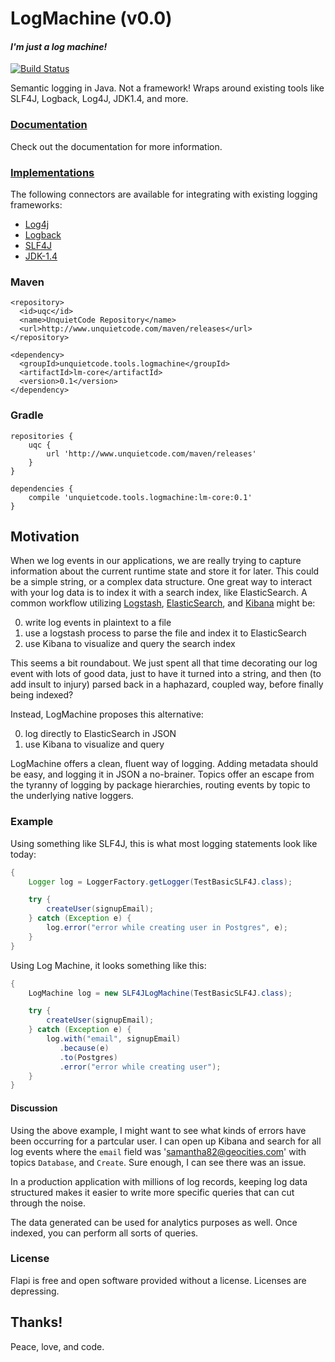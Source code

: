 # LogMachine (v0.0)
#### *I'm just a log machine!*

[![Build Status](https://travis-ci.org/UnquietCode/LogMachine.png?branch=master)](https://travis-ci.org/UnquietCode/LogMachine)

Semantic logging in Java. Not a framework!
Wraps around existing tools like SLF4J, Logback, Log4J, JDK1.4, and more.

### [Documentation](http://unquietcode.github.io/LogMachine)
Check out the documentation for more information.

### [Implementations](https://github.com/UnquietCode/LogMachine/wiki/Implementations)
The following connectors are available for integrating with existing logging frameworks:

* [Log4j](https://github.com/UnquietCode/LogMachine/tree/master/lm-via-log4j)
* [Logback](https://github.com/UnquietCode/LogMachine/tree/master/lm-via-logback)
* [SLF4J](https://github.com/UnquietCode/LogMachine/tree/master/lm-via-slf4j)
* [JDK-1.4](https://github.com/UnquietCode/LogMachine/tree/master/lm-via-jdk14)


### Maven
```
<repository>
  <id>uqc</id>
  <name>UnquietCode Repository</name>
  <url>http://www.unquietcode.com/maven/releases</url>
</repository>

<dependency>
  <groupId>unquietcode.tools.logmachine</groupId>
  <artifactId>lm-core</artifactId>
  <version>0.1</version>
</dependency>  
```

### Gradle
```
repositories {
    uqc {
        url 'http://www.unquietcode.com/maven/releases'
    }
}

dependencies {
	compile 'unquietcode.tools.logmachine:lm-core:0.1'
}
```


## Motivation

When we log events in our applications, we are really trying to capture information about the current runtime state and store it for later. This could be a simple string, or a complex data structure. One great way to interact with your log data is to index it with a search index, like ElasticSearch. A common workflow utilizing [Logstash](http://logstash.net), [ElasticSearch](http://elasticsearch.org), and [Kibana](http://demo.kibana.org)
might be:

0. write log events in plaintext to a file
0. use a logstash process to parse the file and index it to ElasticSearch
0. use Kibana to visualize and query the search index

This seems a bit roundabout. We just spent all that time decorating
our log event with lots of good data, just to have it turned into
a string, and then (to add insult to injury) parsed back in a
haphazard, coupled way, before finally being indexed?

Instead, LogMachine proposes this alternative:

0. log directly to ElasticSearch in JSON
0. use Kibana to visualize and query

LogMachine offers a clean, fluent way of logging. Adding metadata should be easy, and logging it in JSON a no-brainer. Topics offer an escape from the tyranny of logging by package hierarchies, routing events by topic to the underlying native loggers.
 

### Example

Using something like SLF4J, this is what most logging statements
look like today:

```java
{
	Logger log = LoggerFactory.getLogger(TestBasicSLF4J.class);

	try {
		createUser(signupEmail);
	} catch (Exception e) {
		log.error("error while creating user in Postgres", e);
	}
}
```

Using Log Machine, it looks something like this:

```java
{
	LogMachine log = new SLF4JLogMachine(TestBasicSLF4J.class);

	try {
		createUser(signupEmail);
	} catch (Exception e) {
		log.with("email", signupEmail)
      	   .because(e)
		   .to(Postgres)
		   .error("error while creating user");
	}
}
```

#### Discussion
Using the above example, I might want to see what kinds of errors have been occurring for a partcular user. I can open up Kibana and search for all log events where the `email` field was 'samantha82@geocities.com' with topics `Database`, and `Create`. Sure enough, I can see there was an issue.

In a production application with millions of log records, keeping log data structured makes it easier to write more specific queries that can cut
through the noise.

The data generated can be used for analytics purposes as well. Once indexed, you can perform all sorts of queries.

### License
Flapi is free and open software provided without a license. Licenses are depressing.

## Thanks!

Peace, love, and code.